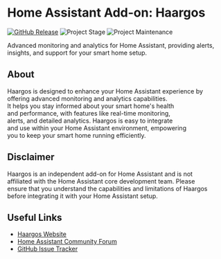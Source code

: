 # Home Assistant Add-on: Haargos

[![GitHub Release][releases-shield]][releases]
![Project Stage][project-stage-shield]
![Project Maintenance][maintenance-shield]

Advanced monitoring and analytics for Home Assistant, providing alerts, \
insights, and support for your smart home setup.

## About

Haargos is designed to enhance your Home Assistant experience by \
offering advanced monitoring and analytics capabilities. \
It helps you stay informed about your smart home's health \
and performance, with features like real-time monitoring, \
alerts, and detailed analytics. Haargos is easy to integrate \
and use within your Home Assistant environment, empowering \
you to keep your smart home running efficiently.

## Disclaimer

Haargos is an independent add-on for Home Assistant and is not \
affiliated with the Home Assistant core development team. Please \
ensure that you understand the capabilities and limitations of Haargos \
before integrating it with your Home Assistant setup.

## Useful Links

- [Haargos Website](https://haargos.com)
- [Home Assistant Community Forum][forum]
- [GitHub Issue Tracker][issue]

[maintenance-shield]: https://img.shields.io/maintenance/yes/2023.svg
[project-stage-shield]: https://img.shields.io/badge/project%20stage-production%20ready-brightgreen.svg
[releases-shield]: https://img.shields.io/github/v/release/haargos/addon-haargos?include_prereleases
[releases]: https://github.com/haargos/ha-addons/releases
[forum]: https://community.home-assistant.io
[issue]: https://github.com/haargos/ha-addons
